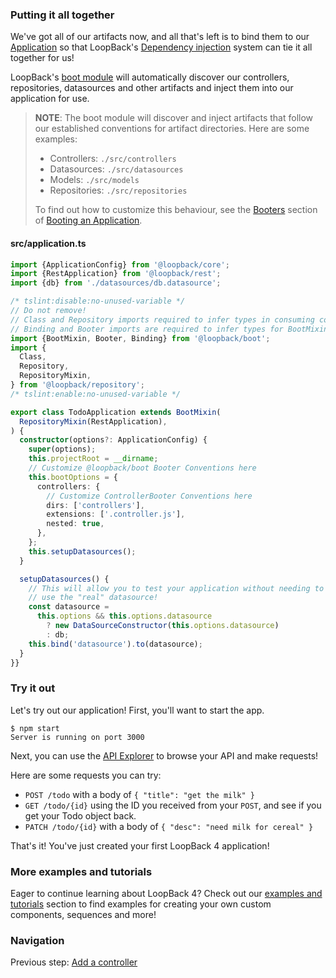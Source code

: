 ### Putting it all together

We've got all of our artifacts now, and all that's left is to bind them to our
[Application](http://loopback.io/doc/en/lb4/Application.html) so that LoopBack's
[Dependency injection](http://loopback.io/doc/en/lb4/Dependency-injection.html)
system can tie it all together for us!

LoopBack's
[boot module](https://github.com/strongloop/loopback-next/tree/master/packages/boot)
will automatically discover our controllers, repositories, datasources and other
artifacts and inject them into our application for use.

> **NOTE**: The boot module will discover and inject artifacts that follow our
> established conventions for artifact directories. Here are some examples:
>
> * Controllers: `./src/controllers`
> * Datasources: `./src/datasources`
> * Models: `./src/models`
> * Repositories: `./src/repositories`
>
> To find out how to customize this behaviour, see the
> [Booters](http://loopback.io/doc/en/lb4/Booting-an-Application.html#booters)
> section of
> [Booting an Application](http://loopback.io/doc/en/lb4/Booting-an-Application.html).

#### src/application.ts

```ts
import {ApplicationConfig} from '@loopback/core';
import {RestApplication} from '@loopback/rest';
import {db} from './datasources/db.datasource';

/* tslint:disable:no-unused-variable */
// Do not remove!
// Class and Repository imports required to infer types in consuming code!
// Binding and Booter imports are required to infer types for BootMixin!
import {BootMixin, Booter, Binding} from '@loopback/boot';
import {
  Class,
  Repository,
  RepositoryMixin,
} from '@loopback/repository';
/* tslint:enable:no-unused-variable */

export class TodoApplication extends BootMixin(
  RepositoryMixin(RestApplication),
) {
  constructor(options?: ApplicationConfig) {
    super(options);
    this.projectRoot = __dirname;
    // Customize @loopback/boot Booter Conventions here
    this.bootOptions = {
      controllers: {
        // Customize ControllerBooter Conventions here
        dirs: ['controllers'],
        extensions: ['.controller.js'],
        nested: true,
      },
    };
    this.setupDatasources();
  }

  setupDatasources() {
    // This will allow you to test your application without needing to
    // use the "real" datasource!
    const datasource =
      this.options && this.options.datasource
        ? new DataSourceConstructor(this.options.datasource)
        : db;
    this.bind('datasource').to(datasource);
  }
}}
```

### Try it out

Let's try out our application! First, you'll want to start the app.

```
$ npm start
Server is running on port 3000
```

Next, you can use the [API Explorer](http://localhost:3000/swagger-ui) to browse
your API and make requests!

Here are some requests you can try:

* `POST /todo` with a body of `{ "title": "get the milk" }`
* `GET /todo/{id}` using the ID you received from your `POST`, and see if you
  get your Todo object back.
* `PATCH /todo/{id}` with a body of `{ "desc": "need milk for cereal" }`

That's it! You've just created your first LoopBack 4 application!

### More examples and tutorials

Eager to continue learning about LoopBack 4? Check out our
[examples and tutorials](https://loopback.io/doc/en/lb4/Examples-and-tutorials.html)
section to find examples for creating your own custom components, sequences and
more!

### Navigation

Previous step: [Add a controller](controller.md)
